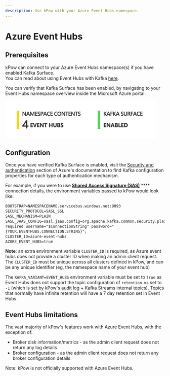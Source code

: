 ```yaml
---
description: Use kPow with your Azure Event Hubs namespace.
---
```


# Azure Event Hubs

## Prerequisites&#x20;

kPow can connect to your Azure Event Hubs namespace(s) if you have enabled Kafka Surface. \
You can read about using Event Hubs with Kafka [here](https://docs.microsoft.com/en-us/azure/event-hubs/event-hubs-for-kafka-ecosystem-overview).

You can verify that Kafka Surface has been enabled, by navigating to your Event Hubs namespace overview inside the Microsoft Azure portal:

![Verifying Kafka Surface is enabled](<../.gitbook/assets/Screen Shot 2021-03-16 at 3.46.10 pm.png>)

## Configuration&#x20;

Once you have verified Kafka Surface is enabled, visit the [Security and authentication](https://docs.microsoft.com/en-us/azure/event-hubs/event-hubs-for-kafka-ecosystem-overview#security-and-authentication) section of Azure's documentation to find Kafka configuration properties for each type of authentication mechanism.

For example, if you were to use [**Shared Access Signature (SAS)**](https://docs.microsoft.com/en-us/azure/event-hubs/event-hubs-for-kafka-ecosystem-overview#shared-access-signature-sas) **** connection details, the environment variables passed to kPow would look like:

```
BOOTSTRAP=NAMESPACENAME.servicebus.windows.net:9093
SECURITY_PROTOCOL=SASL_SSL
SASL_MECHANISM=PLAIN
SASL_JAAS_CONFIG=sasl.jaas.config=org.apache.kafka.common.security.plain.PlainLoginModule required username="$ConnectionString" password="{YOUR.EVENTHUBS.CONNECTION.STRING}";
CLUSTER_ID=azure-event-hubs
AZURE_EVENT_HUBS=true
```

**Note**: an extra environment variable `CLUSTER_ID` is required, as Azure event hubs does not provide a cluster ID when making an admin client request. \
The `CLUSTER_ID` must be unique across all clusters defined in kPow, and can be any unique identifier (eg, the namespace name of your event hub)&#x20;

The `KAFKA_VARIANT=EVENT_HUBS` environment variable must be set to `true` as Event Hubs does not support the topic configuration of `retention.ms` set to `-1` (which is set by kPow's [audit log](../features/data-governance.md) + Kafka Streams internal topics). Topics that normally have infinite retention will have a 7 day retention set in Event Hubs.

## Event Hubs limitations

The vast majority of kPow's features work with Azure Event Hubs, with the exception of:

* Broker disk information/metrics - as the admin client request does not return any log details
* Broker configuration - as the admin client request does not return any broker configuration details

Note: kPow is not officially supported with Azure Event Hubs.
